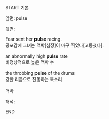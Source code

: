 START
기본

앞면:
pulse


뒷면:
<div>Fear sent her <strong>pulse</strong> racing. </div><div><div>공포감에 그녀는 맥박[심장]이 마구 뛰었다[고동쳤다].</div></div><div><br></div><div><div>an abnormally high <strong>pulse</strong> rate </div><div><div>비정상적으로 높은 맥박 수</div></div></div><div><br></div><div><div>the throbbing <strong>pulse</strong> of the drums </div><div><div>강한 리듬으로 진동하는 북소리</div></div></div><div><br></div><div>맥박<br></div>


해석:

END